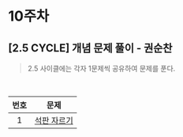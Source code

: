 # 10주차

## [2.5 CYCLE] 개념 문제 풀이 - 권순찬 

> 2.5 사이클에는 각자 1문제씩 공유하여 문제를 푼다.

<br>

| 번호 |                       문제                       |
| :--: | :----------------------------------------------: |
|  1   | [석판 자르기](https://www.acmicpc.net/problem/2339) |

